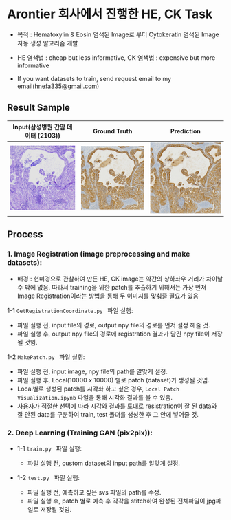 # Arontier 회사에서 진행한 HE, CK Task
  - 목적 : Hematoxylin & Eosin 염색된 Image로 부터 Cytokeratin 염색된 Image 자동 생성 알고리즘 개발
  *  HE 염색법 : cheap but less informative,
      CK 염색법 : expensive but more informative 

  - If you want datasets to train, send request email to my email(hnefa335@gmail.com)


## Result Sample

|  Input(삼성병원 간암 데이터 (2103))| Ground Truth |  Prediction |
| --- | --- | --- |
|![ex/input.PNG](src/input.jpg)|![ex/gt.PNG](src/gt.jpg)|![ex/prediction.PNG](src/prediction.jpg)|




## Process

### 1. Image Registration (image preprocessing and make datasets):
 - 배경 : 현미경으로 관찰하여 만든 HE, CK image는 약간의 상하좌우 거리가 차이날 수 밖에 없음.
   따라서 training을 위한 patch를 추출하기 위해서는 가장 먼저 Image Registration이라는 방법을 통해 두 이미지를 
   맞춰줄 필요가 있음
   
  1-1 ```GetRegistrationCoordinate.py ``` 파일 실행:
   - 파일 실행 전, input file의 경로, output npy file의 경로를 먼저 설정 해줄 것. 
   - 파일 실행 후, output npy file의 경로에 registration 결과가 담긴 npy file이 저장될 것임.
   
  1-2 ```MakePatch.py ``` 파일 실행:
   - 파일 실행 전, input image, npy file의 path를 알맞게 설정.  
   - 파일 실행 후, Local(10000 x 10000) 별로 patch (dataset)가 생성될 것임.
   - Local별로 생성된 patch를 시각화 하고 싶은 경우, ``` Local Patch Visualization.ipynb ``` 파일을 통해 시각화 결과를 볼 수 있음.
   - 사용자가 적절한 선택에 따라 시각와 결과를 토대로 resistration이 잘 된 data와 잘 안된 data를 구분하여 train, test 폴더를 생성한 후 그 안에 넣어줄 것.


### 2. Deep Learning (Training GAN (pix2pix)):
  - 1-1 ```train.py ``` 파일 실행:
    -  파일 실행 전, custom dataset의 input path를 알맞게 설정.
    
  - 1-2 ```test.py ``` 파일 실행:
    - 파일 실행 전, 예측하고 싶은 svs 파일의 path를 수정.
    - 파일 실행 후, patch 별로 예측 후 각각을 stitch하여 완성된 전체파일이 jpg파일로 저장될 것임.
